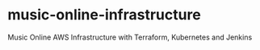 # music-online-infrastructure
Music Online AWS Infrastructure with Terraform, Kubernetes and Jenkins
